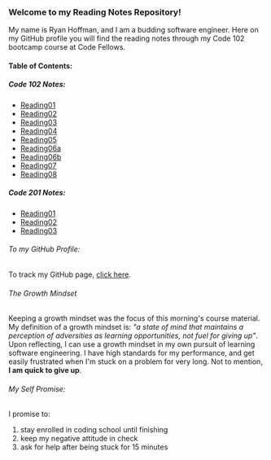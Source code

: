 ### Welcome to my Reading Notes Repository!

  My name is Ryan Hoffman, and I am a budding software engineer.  Here on my GitHub profile you will find the reading notes through my Code 102 bootcamp course at Code Fellows.

#### Table of Contents:

##### Code 102 Notes:
- [Reading01](code102notes/Reading01.md)
- [Reading02](code102notes/Reading02.md)
- [Reading03](code102notes/Reading03.md)
- [Reading04](code102notes/Reading04.md)
- [Reading05](code102notes/Reading05.md)
- [Reading06a](code102notes/Reading06a.md)
- [Reading06b](code102notes/Reading06b.md)
- [Reading07](code102notes/Reading07.md)
- [Reading08](code102notes/Reading08.md)

##### Code 201 Notes:
- [Reading01](code201notes/Reading01.md)
- [Reading02](code201notes/Reading02.md)
- [Reading03](code201notes/Reading03.md)



###### To my GitHub Profile:
To track my GitHub page, [click here](https://github.com/ryanhoffman4).


###### The Growth Mindset
Keeping a growth mindset was the focus of this morning's course material.  My definition of a growth mindset is: *"a state of mind that maintains a perception of adversities as learning opportunities, not fuel for giving up"*.  Upon reflecting, I can use a growth mindset in my own pursuit of learning software engineering.  I have high standards for my performance, and get easily frustrated when I'm stuck on a problem for very long.  Not to mention, **I am quick to give up**.
  

###### My Self Promise:
I promise to:
1. stay enrolled in coding school until finishing
1. keep my negative attitude in check
1. ask for help after being stuck for 15 minutes